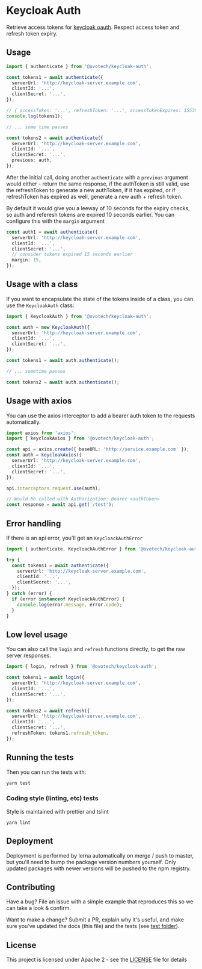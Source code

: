 # Keycloak Auth

Retrieve access tokens for [keycloak oauth](https://www.keycloak.org/). Respect access token and refresh token expiry.

## Usage

```typescript
import { authenticate } from '@ovotech/keycloak-auth';

const tokens1 = await authenticate({
  serverUrl: 'http://keycloak-server.example.com',
  clientId: '...',
  clientSecret: '...',
});

// { accessToken: '...', refreshToken: '...', accessTokenExpires: 1553010721, refreshTokenExpires: 1553068047 }
console.log(tokens1);

// ... some time passes

const tokens2 = await authenticate({
  serverUrl: 'http://keycloak-server.example.com',
  clientId: '...',
  clientSecret: '...',
  previous: auth,
});
```

After the initial call, doing another `authenticate` with a `previous` argument would either - return the same response, if the authToken is still valid, use the refreshToken to generate a new authToken, if it has expired, or if refreshToken has expired as well, generate a new auth + refresh token.

By default it would give you a leeway of 10 seconds for the expiry checks, so auth and referesh tokens are expired 10 seconds earlier. You can configure this with the `margin` argument

```typescript
const auth1 = await authenticate({
  serverUrl: 'http://keycloak-server.example.com',
  clientId: '...',
  clientSecret: '...',
  // consider tokens expired 15 seconds earlier
  margin: 15,
});
```

## Usage with a class

If you want to encapsulate the state of the tokens inside of a class, you can use the `KeycloakAuth` class:

```typescript
import { KeycloakAuth } from '@ovotech/keycloak-auth';

const auth = new KeycloakAuth({
  serverUrl: 'http://keycloak-server.example.com',
  clientId: '...',
  clientSecret: '...',
});

const tokens1 = await auth.authenticate();

// ... sometime passes

const tokens2 = await auth.authenticate();
```

## Usage with axios

You can use the axios interceptor to add a bearer auth token to the requests automatically.

```typescript
import axios from 'axios';
import { keycloakAxios } from '@ovotech/keycloak-auth';

const api = axios.create({ baseURL: 'http://service.example.com' });
const auth = keycloakAxios({
  serverUrl: 'http://keycloak-server.example.com',
  clientId: '...',
  clientSecret: '...',
});

api.interceptors.request.use(auth);

// Would be called with Authorization: Bearer <authToken>
const response = await api.get('/test');
```

## Error handling

If there is an api error, you'll get an `KeycloackAuthError`

```typescript
import { authenticate, KeycloackAuthError } from '@ovotech/keycloak-auth';

try {
  const tokens1 = await authenticate({
    serverUrl: 'http://keycloak-server.example.com',
    clientId: '...',
    clientSecret: '...',
  });
} catch (error) {
  if (error instanceof KeycloackAuthError) {
    console.log(error.message, error.code);
  }
}
```

## Low level usage

You can also call the `login` and `refresh` functions directly, to get the raw server responses.

```typescript
import { login, refresh } from '@ovotech/keycloak-auth';

const tokens1 = await login({
  serverUrl: 'http://keycloak-server.example.com',
  clientId: '...',
  clientSecret: '...',
});

const tokens2 = await refresh({
  serverUrl: 'http://keycloak-server.example.com',
  clientId: '...',
  clientSecret: '...',
  refreshToken: tokens1.refresh_token,
});
```

## Running the tests

Then you can run the tests with:

```bash
yarn test
```

### Coding style (linting, etc) tests

Style is maintained with prettier and tslint

```
yarn lint
```

## Deployment

Deployment is performed by lerna automatically on merge / push to master, but you'll need to bump the package version numbers yourself. Only updated packages with newer versions will be pushed to the npm registry.

## Contributing

Have a bug? File an issue with a simple example that reproduces this so we can take a look & confirm.

Want to make a change? Submit a PR, explain why it's useful, and make sure you've updated the docs (this file) and the tests (see [test folder](test)).

## License

This project is licensed under Apache 2 - see the [LICENSE](LICENSE) file for details
